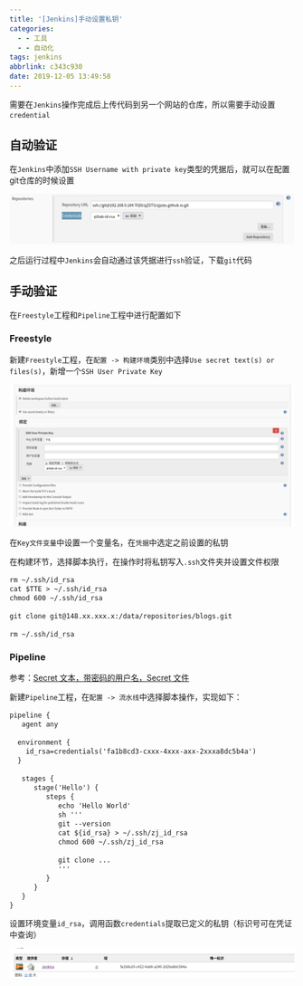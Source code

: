```yaml
---
title: '[Jenkins]手动设置私钥'
categories:
  - - 工具
  - - 自动化
tags: jenkins
abbrlink: c343c930
date: 2019-12-05 13:49:58
---
```


需要在`Jenkins`操作完成后上传代码到另一个网站的仓库，所以需要手动设置`credential`

## 自动验证

在`Jenkins`中添加`SSH Username with private key`类型的凭据后，就可以在配置git仓库的时候设置

![](/imgs/jenkins-credentials/credentials.png)

之后运行过程中`Jenkins`会自动通过该凭据进行`ssh`验证，下载`git`代码

## 手动验证

在`Freestyle`工程和`Pipeline`工程中进行配置如下

### Freestyle

新建`Freestyle`工程，在`配置 -> 构建环境`类别中选择`Use secret text(s) or files(s)`，新增一个`SSH User Private Key`

![](/imgs/jenkins-credentials/freestyle-env.png)

在`Key文件变量`中设置一个变量名，在`凭据`中选定之前设置的私钥

在构建环节，选择脚本执行，在操作时将私钥写入`.ssh`文件夹并设置文件权限

```
rm ~/.ssh/id_rsa
cat $TTE > ~/.ssh/id_rsa
chmod 600 ~/.ssh/id_rsa

git clone git@148.xx.xxx.x:/data/repositories/blogs.git

rm ~/.ssh/id_rsa
```

### Pipeline

参考：[Secret 文本，带密码的用户名，Secret 文件](https://jenkins.io/zh/doc/book/pipeline/jenkinsfile/#for-secret-text-usernames-and-passwords-and-secret-files)

新建`Pipeline`工程，在`配置 -> 流水线`中选择脚本操作，实现如下：

```
pipeline {
   agent any

  environment {
    id_rsa=credentials('fa1b8cd3-cxxx-4xxx-axx-2xxxa8dc5b4a')
  }

   stages {
      stage('Hello') {
         steps {
            echo 'Hello World'
            sh '''
            git --version
            cat ${id_rsa} > ~/.ssh/zj_id_rsa
            chmod 600 ~/.ssh/zj_id_rsa

            git clone ...        
            '''
         }
      }
   }
}
```

设置环境变量`id_rsa`，调用函数`credentials`提取已定义的私钥（标识号可在凭证中查询）

![](/imgs/jenkins-credentials/unique-label.png)
